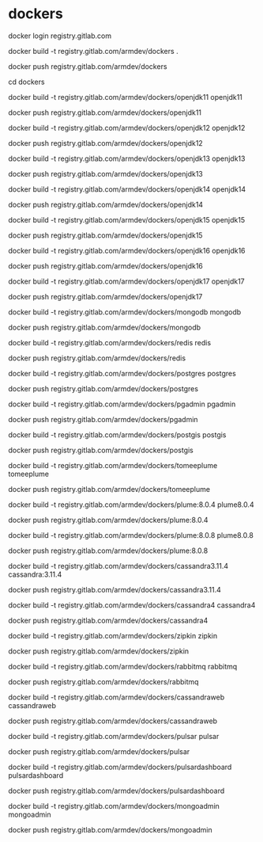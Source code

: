 # dockers

docker login registry.gitlab.com

docker build -t registry.gitlab.com/armdev/dockers .

docker push registry.gitlab.com/armdev/dockers

cd dockers

docker build -t registry.gitlab.com/armdev/dockers/openjdk11 openjdk11

docker push registry.gitlab.com/armdev/dockers/openjdk11

docker build -t registry.gitlab.com/armdev/dockers/openjdk12 openjdk12

docker push registry.gitlab.com/armdev/dockers/openjdk12

docker build -t registry.gitlab.com/armdev/dockers/openjdk13 openjdk13

docker push registry.gitlab.com/armdev/dockers/openjdk13

docker build -t registry.gitlab.com/armdev/dockers/openjdk14 openjdk14

docker push registry.gitlab.com/armdev/dockers/openjdk14

docker build -t registry.gitlab.com/armdev/dockers/openjdk15 openjdk15

docker push registry.gitlab.com/armdev/dockers/openjdk15

docker build -t registry.gitlab.com/armdev/dockers/openjdk16 openjdk16

docker push registry.gitlab.com/armdev/dockers/openjdk16

docker build -t registry.gitlab.com/armdev/dockers/openjdk17 openjdk17

docker push registry.gitlab.com/armdev/dockers/openjdk17

docker build -t registry.gitlab.com/armdev/dockers/mongodb mongodb

docker push registry.gitlab.com/armdev/dockers/mongodb

docker build -t registry.gitlab.com/armdev/dockers/redis redis

docker push registry.gitlab.com/armdev/dockers/redis

docker build -t registry.gitlab.com/armdev/dockers/postgres postgres

docker push registry.gitlab.com/armdev/dockers/postgres

docker build -t registry.gitlab.com/armdev/dockers/pgadmin pgadmin

docker push registry.gitlab.com/armdev/dockers/pgadmin

docker build -t registry.gitlab.com/armdev/dockers/postgis postgis

docker push registry.gitlab.com/armdev/dockers/postgis

docker build -t registry.gitlab.com/armdev/dockers/tomeeplume tomeeplume

docker push registry.gitlab.com/armdev/dockers/tomeeplume

docker build -t registry.gitlab.com/armdev/dockers/plume:8.0.4 plume8.0.4

docker push registry.gitlab.com/armdev/dockers/plume:8.0.4

docker build -t registry.gitlab.com/armdev/dockers/plume:8.0.8 plume8.0.8

docker push registry.gitlab.com/armdev/dockers/plume:8.0.8

docker build -t registry.gitlab.com/armdev/dockers/cassandra3.11.4 cassandra:3.11.4

docker push registry.gitlab.com/armdev/dockers/cassandra3.11.4

docker build -t registry.gitlab.com/armdev/dockers/cassandra4 cassandra4

docker push registry.gitlab.com/armdev/dockers/cassandra4

docker build -t registry.gitlab.com/armdev/dockers/zipkin zipkin

docker push registry.gitlab.com/armdev/dockers/zipkin

docker build -t registry.gitlab.com/armdev/dockers/rabbitmq rabbitmq

docker push registry.gitlab.com/armdev/dockers/rabbitmq

docker build -t registry.gitlab.com/armdev/dockers/cassandraweb cassandraweb

docker push registry.gitlab.com/armdev/dockers/cassandraweb

docker build -t registry.gitlab.com/armdev/dockers/pulsar pulsar

docker push registry.gitlab.com/armdev/dockers/pulsar

docker build -t registry.gitlab.com/armdev/dockers/pulsardashboard pulsardashboard

docker push registry.gitlab.com/armdev/dockers/pulsardashboard

docker build -t registry.gitlab.com/armdev/dockers/mongoadmin mongoadmin

docker push registry.gitlab.com/armdev/dockers/mongoadmin


